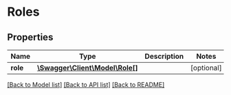 # Roles

## Properties
Name | Type | Description | Notes
------------ | ------------- | ------------- | -------------
**role** | [**\Swagger\Client\Model\Role[]**](Role.md) |  | [optional] 

[[Back to Model list]](../README.md#documentation-for-models) [[Back to API list]](../README.md#documentation-for-api-endpoints) [[Back to README]](../README.md)


